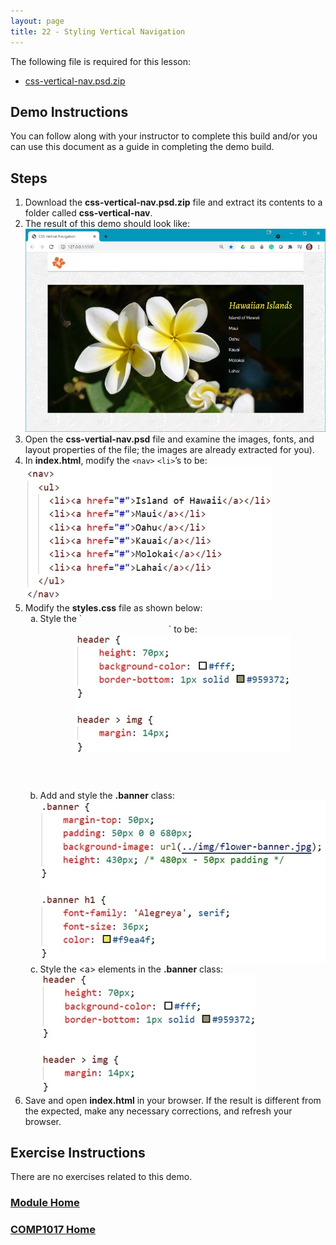 ```yaml
---
layout: page
title: 22 - Styling Vertical Navigation
---
```

The following file is required for this lesson:
* [css-vertical-nav.psd.zip](files/css-vertical-nav.psd.zip)

## Demo Instructions
You can follow along with your instructor to complete this build and/or you can use this document as a guide in completing the demo build.

## Steps
1.	Download the **css-vertical-nav.psd.zip** file and extract its contents to a folder called **css-vertical-nav**.
2.	The result of this demo should look like:<br>
![vert-nav-final.jpg](files/vert-nav-final.jpg)
3.	Open the **css-vertial-nav.psd** file and examine the images, fonts, and layout properties of the file; the images are already extracted for you).
4.	In **index.html**, modify the `<nav>` `<li>`’s to be:<br>
![index-nav.jpg](files/index-nav.jpg)
5.	Modify the **styles.css** file as shown below:<br>
    <ol type="a">
        <li>Style the `<header>` to be:<br>
        <img src="files/css-styles-a.jpg" alt="header">
        </li>
        <li>Add and style the <b>.banner</b> class:<br>
        <img src="files/css-styles-b.jpg" alt=".banner">
        </li>
        <li>Style the &lt;a&gt; elements in the <b>.banner</b> class:<br>
        <img src="files/css-styles-a.jpg" alt=".banner a">
        </li>
    </ol>
6.	Save and open **index.html** in your browser. If the result is different from the expected, make any necessary corrections, and refresh your browser.

## Exercise Instructions
There are no exercises related to this demo.

### [Module Home](../)

### [COMP1017 Home](../../)